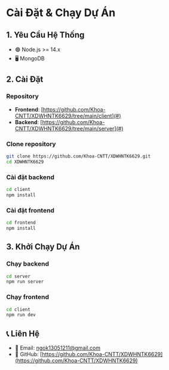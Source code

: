 # Cài Đặt & Chạy Dự Án

## 1. Yêu Cầu Hệ Thống
- 🟢 Node.js >= 14.x
- 🖥️ MongoDB

## 2. Cài Đặt

### Repository
- **Frontend**: [https://github.com/Khoa-CNTT/XDWHNTK6629/tree/main/client](#)
- **Backend**: [https://github.com/Khoa-CNTT/XDWHNTK6629/tree/main/server](#)

### Clone repository
```sh
git clone https://github.com/Khoa-CNTT/XDWHNTK6629.git
cd XDWHNTK6629
```

### Cài đặt backend
```sh
cd client
npm install
```

### Cài đặt frontend
```sh
cd frontend
npm install
```

## 3. Khởi Chạy Dự Án

### Chạy backend
```sh
cd server
npm run server
```

### Chạy frontend
```sh
cd client
npm run dev
```

## 📞 Liên Hệ
- 📧 Email: ngok13051211@gmail.com
- 🔗 GitHub: [https://github.com/Khoa-CNTT/XDWHNTK6629](https://github.com/Khoa-CNTT/XDWHNTK6629)
